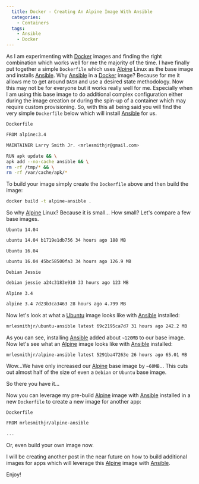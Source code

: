 ```yaml
---
  title: Docker - Creating An Alpine Image With Ansible
  categories:
    - Containers
  tags:
    - Ansible
    - Docker
---
```


As I am experimenting with [Docker](https://www.docker.com) images and finding
the right combination which works well for me the majority of the time. I have
finally put together a simple `Dockerfile` which uses [Alpine](http://alpinelinux.org)
Linux as the base image and installs [Ansible](https://www.ansible.com). Why
[Ansible](https://www.ansible.com/) in a [Docker](https://www.docker.com) image?
Because for me it allows me to get around `BASH` and use a desired state
methodology. Now this may not be for everyone but it works really well for me.
Especially when I am using this base image to do additional complex configuration
either during the image creation or during the spin-up of a container which may
require custom provisioning. So, with this all being said you will find the very
simple `Dockerfile` below which will install [Ansible](https://www.ansible.com/)
for us.

`Dockerfile`

```bash
FROM alpine:3.4

MAINTAINER Larry Smith Jr. <mrlesmithjr@gmail.com>

RUN apk update && \
apk add --no-cache ansible && \
rm -rf /tmp/* && \
rm -rf /var/cache/apk/*
```

To build your image simply create the `Dockerfile` above and then build the image:

```bash
docker build -t alpine-ansible .
```

So why [Alpine](http://alpinelinux.org/) Linux? Because it is small... How small?
Let's compare a few base images.

`Ubuntu 14.04`

```bash
ubuntu 14.04 b1719e1db756 34 hours ago 188 MB
```

`Ubuntu 16.04`

```bash
ubuntu 16.04 45bc58500fa3 34 hours ago 126.9 MB
```

`Debian Jessie`

```bash
debian jessie a24c3183e910 33 hours ago 123 MB
```

`Alpine 3.4`

```bash
alpine 3.4 7d23b3ca3463 28 hours ago 4.799 MB
```

Now let's look at what a [Ubuntu](http://www.ubuntu.com/) image looks like with
[Ansible](https://www.ansible.com/) installed:

```bash
mrlesmithjr/ubuntu-ansible latest 69c2195ca7d7 31 hours ago 242.2 MB
```

As you can see, installing [Ansible](https://www.ansible.com/) added about
`~120MB` to our base image. Now let's see what an [Alpine](http://alpinelinux.org/)
image looks like with [Ansible](https://www.ansible.com/) installed:

```bash
mrlesmithjr/alpine-ansible latest 5291ba47263e 26 hours ago 65.01 MB
```

Wow...We have only increased our [Alpine](http://alpinelinux.org/) base image
by `~60MB`... This cuts out almost half of the size of even a `Debian` or
`Ubuntu` base image.

So there you have it...

Now you can leverage my pre-build [Alpine](http://alpinelinux.org/) image with
[Ansible](https://www.ansible.com/) installed in a new `Dockerfile` to create a
new image for another app:

`Dockerfile`

```bash
FROM mrlesmithjr/alpine-ansible

...
```

Or, even build your own image now.

I will be creating another post in the near future on how to build additional
images for apps which will leverage this [Alpine](http://alpinelinux.org/) image
with [Ansible](https://www.ansible.com/).

Enjoy!
